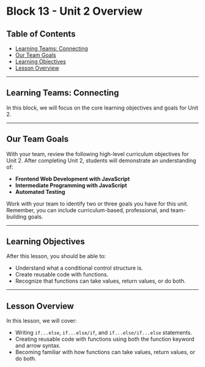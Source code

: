 # Block 13 - Unit 2 Overview

## Table of Contents
- [Learning Teams: Connecting](#learning-teams-connecting)
- [Our Team Goals](#our-team-goals)
- [Learning Objectives](#learning-objectives)
- [Lesson Overview](#lesson-overview)

---

## Learning Teams: Connecting
In this block, we will focus on the core learning objectives and goals for Unit 2.

---

## Our Team Goals
With your team, review the following high-level curriculum objectives for Unit 2. After completing Unit 2, students will demonstrate an understanding of:
- **Frontend Web Development with JavaScript**
- **Intermediate Programming with JavaScript**
- **Automated Testing**

Work with your team to identify two or three goals you have for this unit. Remember, you can include curriculum-based, professional, and team-building goals.

---

## Learning Objectives
After this lesson, you should be able to:
- Understand what a conditional control structure is.
- Create reusable code with functions.
- Recognize that functions can take values, return values, or do both.

---

## Lesson Overview
In this lesson, we will cover:
- Writing `if...else`, `if...else/if`, and `if...else/if...else` statements.
- Creating reusable code with functions using both the function keyword and arrow syntax.
- Becoming familiar with how functions can take values, return values, or do both.